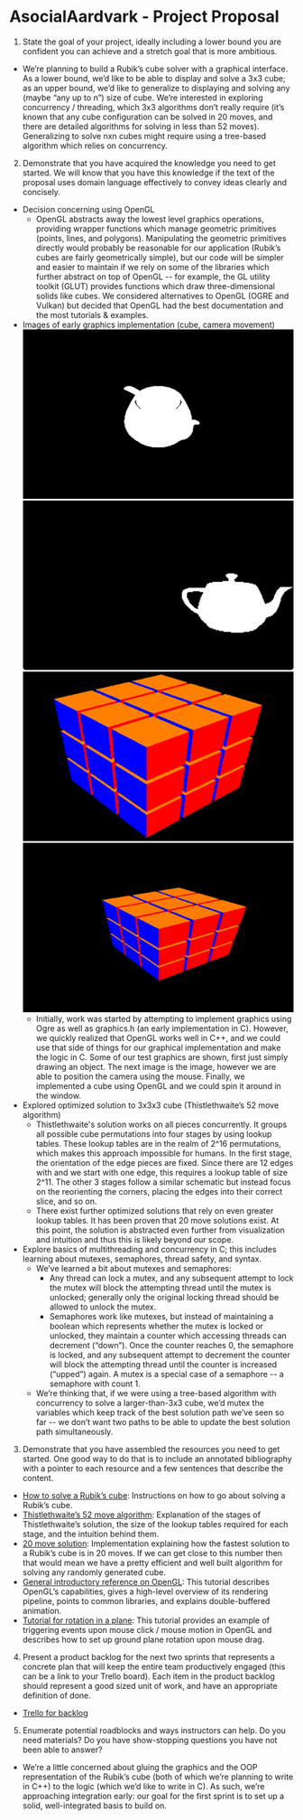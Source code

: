 # AsocialAardvark - Project Proposal

1) State the goal of your project, ideally including a lower bound you are confident you can achieve and a stretch goal that is more ambitious.

- We’re planning to build a Rubik’s cube solver with a graphical interface. As a lower bound, we’d like to be able to display and solve a 3x3 cube; as an upper bound, we’d like to generalize to displaying and solving any (maybe “any up to n”) size of cube. We’re interested in exploring concurrency / threading, which 3x3 algorithms don’t really require (it’s known that any cube configuration can be solved in 20 moves, and there are detailed algorithms for solving in less than 52 moves). Generalizing to solve nxn cubes might require using a tree-based algorithm which relies on concurrency.

2) Demonstrate that you have acquired the knowledge you need to get started.  We will know that you have this knowledge if the text of the proposal uses domain language effectively to convey ideas clearly and concisely.

- Decision concerning using OpenGL
    - OpenGL abstracts away the lowest level graphics operations, providing wrapper functions which manage geometric primitives (points, lines, and polygons). Manipulating the geometric primitives directly would probably be reasonable for our application (Rubik’s cubes are fairly geometrically simple), but our code will be simpler and easier to maintain if we rely on some of the libraries which further abstract on top of OpenGL -- for example, the GL utility toolkit (GLUT) provides functions which draw three-dimensional solids like cubes. We considered alternatives to OpenGL (OGRE and Vulkan) but decided that OpenGL had the best documentation and the most tutorials & examples.
- Images of early graphics implementation (cube, camera movement)
![Teapot image](resources/teapot.png)
![Teapot camera movement](resources/teapot_camera_move.png)
![Cube in OpenGL](resources/cube.png)
![Rotating cube](resources/cube.gif)
    - Initially, work was started by attempting to implement graphics using Ogre as well as graphics.h (an early implementation in C). However, we quickly realized that OpenGL works well in C++, and we could use that side of things for our graphical implementation and make the logic in C. Some of our test graphics are shown, first just simply drawing an object. The next image is the image, however we are able to position the camera using the mouse. Finally, we implemented a cube using OpenGL and we could spin it around in the window.
- Explored optimized solution to 3x3x3 cube (Thistlethwaite’s 52 move algorithm)
    - Thistlethwaite's solution works on all pieces concurrently. It groups all possible cube permutations into four stages by using lookup tables. These lookup tables are in the realm of 2^16 permutations, which makes this approach impossible for humans. In the first stage, the orientation of the edge pieces are fixed. Since there are 12 edges with  and we start with one edge, this requires a lookup table of size 2^11. The other 3 stages follow a similar schematic but instead focus on the reorienting the corners, placing the edges into their correct slice, and so on.
    - There exist further optimized solutions that rely on even greater lookup tables. It has been proven that 20 move solutions exist. At this point, the solution is abstracted even further from visualization and intuition and thus this is likely beyond our scope.
- Explore basics of multithreading and concurrency in C; this includes learning about mutexes, semaphores, thread safety, and syntax.
    - We’ve learned a bit about mutexes and semaphores:
        - Any thread can lock a mutex, and any subsequent attempt to lock the mutex will block the attempting thread until the mutex is unlocked; generally only the original locking thread should be allowed to unlock the mutex.
        - Semaphores work like mutexes, but instead of maintaining a boolean which represents whether the mutex is locked or unlocked, they maintain a counter which accessing threads can decrement (“down”). Once the counter reaches 0, the semaphore is locked, and any subsequent attempt to decrement the counter will block the attempting thread until the counter is increased (“upped”) again. A mutex is a special case of a semaphore -- a semaphore with count 1.
    - We’re thinking that, if we were using a tree-based algorithm with concurrency to solve a larger-than-3x3 cube, we’d mutex the variables which keep track of the best solution path we’ve seen so far -- we don’t want two paths to be able to update the best solution path simultaneously.

3) Demonstrate that you have assembled the resources you need to get started.  One good way to do that is to include an annotated bibliography with a pointer to each resource and a few sentences that describe the content.
- [How to solve a Rubik’s cube](http://dougandmarsha.com/Rubiks_Cube_Users_Guide.pdf): Instructions on how to go about solving a Rubik’s cube.
- [Thistlethwaite’s 52 move algorithm](https://www.jaapsch.net/puzzles/thistle.htm): Explanation of the stages of Thistlethwaite’s solution, the size of the lookup tables required for each stage, and the intuition behind them.
- [20 move solution](http://kociemba.org/cube.htm): Implementation explaining how the fastest solution to a Rubik’s cube is in 20 moves. If we can get close to this number then that would mean we have a pretty efficient and well built algorithm for solving any randomly generated cube.
- [General introductory reference on OpenGL](http://www.glprogramming.com/red/chapter01.html): This tutorial describes OpenGL’s capabilities, gives a high-level overview of its rendering pipeline, points to common libraries, and explains double-buffered animation.
- [Tutorial for rotation in a plane](http://www.lighthouse3d.com/tutorials/glut-tutorial/mouse-putting-it-all-together/): This tutorial provides an example of triggering events upon mouse click / mouse motion in OpenGL and describes how to set up ground plane rotation upon mouse drag.

4) Present a product backlog for the next two sprints that represents a concrete plan that will keep the entire team productively engaged (this can be a link to your Trello board).  Each item in the product backlog should represent a good sized unit of work, and have an appropriate definition of done.
- [Trello for backlog](https://trello.com/b/4cSUD6m5/softsysasocialaardvark)

5) Enumerate potential roadblocks and ways instructors can help.  Do you need materials?  Do you have show-stopping questions you have not been able to answer?
- We’re a little concerned about gluing the graphics and the OOP representation of the Rubik’s cube (both of which we’re planning to write in C++) to the logic (which we’d like to write in C). As such, we’re approaching integration early: our goal for the first sprint is to set up a solid, well-integrated basis to build on.
